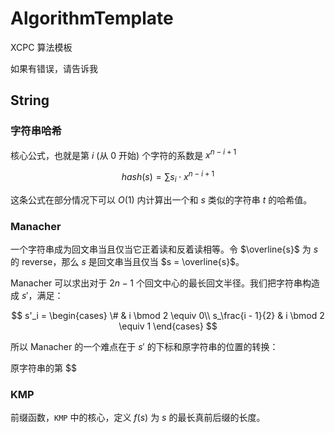 # AlgorithmTemplate

XCPC 算法模板

如果有错误，请告诉我

## String

### 字符串哈希

核心公式，也就是第 $i$ (从 $0$ 开始) 个字符的系数是 $x^{n - i + 1}$

$$
hash(s) = \sum\limits s_i \cdot x^{n - i + 1}
$$

这条公式在部分情况下可以 $O(1)$ 内计算出一个和 $s$ 类似的字符串 $t$ 的哈希值。

### Manacher

一个字符串成为回文串当且仅当它正着读和反着读相等。令 $\overline{s}$ 为 $s$ 的 reverse，那么 $s$ 是回文串当且仅当 $s = \overline{s}$。

Manacher 可以求出对于 $2n - 1$ 个回文中心的最长回文半径。我们把字符串构造成 $s'$，满足：

$$
s'_i =
\begin{cases}
\# & i \bmod 2 \equiv 0\\
s_\frac{i - 1}{2} & i \bmod 2 \equiv 1
\end{cases}
$$

所以 Manacher 的一个难点在于 $s'$ 的下标和原字符串的位置的转换：

原字符串的第 $$

### KMP

前缀函数，`KMP` 中的核心，定义 $f(s)$ 为 $s$ 的最长真前后缀的长度。
